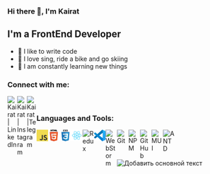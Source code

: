 ### Hi there 👋, I'm Kairat


## I'm a FrontEnd Developer
- 💪 I like to write code
- 🎉 I love sing, ride a bike and go skiing
- 🥅 I am constantly learning new things


### Connect with me:

<a href="https://www.linkedin.com/in/%D0%BA%D0%B0%D0%B9%D1%80%D0%B0%D1%82-%D0%BC%D0%B0%D1%80%D0%B0%D1%82%D0%BE%D0%B2-69309221a/"><img align="left" alt="Kairat | LinkedIn" width="22px" src="https://cdn.jsdelivr.net/npm/simple-icons@v3/icons/linkedin.svg" /></a>
<a href="https://www.instagram.com/kair.mv/"><img align="left" alt="Kairat | Instagram" width="22px" src="https://th.bing.com/th/id/R.5e45191ed52118ddcf44cdc1c612fb7e?rik=GwQS51NFfzJ04Q&pid=ImgRaw&r=0" /></a>
<a href="https://t.me/joinchat/maovkasavich">
<img align="left" alt="Kairat |Telegram" width="22px" src="https://th.bing.com/th/id/R.21423a19b136661c4cf8ae2b27b6e0e2?rik=vykwFek%2fpB58%2bQ&riu=http%3a%2f%2fcdn.onlinewebfonts.com%2fsvg%2fimg_1703.png&ehk=0VXYFjtAqBMReneaGKXgsjSJ0f85zXiJauxP4Zbe4IE%3d&risl=&pid=ImgRaw&r=0" />
</a>

<br />

### Languages and Tools:

<img align="left" alt="JavaScript" width="26px" src="https://raw.githubusercontent.com/github/explore/80688e429a7d4ef2fca1e82350fe8e3517d3494d/topics/javascript/javascript.png" />
<img align="left" alt="HTML5" width="26px" src="https://raw.githubusercontent.com/github/explore/80688e429a7d4ef2fca1e82350fe8e3517d3494d/topics/html/html.png" />
<img align="left" alt="CSS3" width="26px" src="https://raw.githubusercontent.com/github/explore/80688e429a7d4ef2fca1e82350fe8e3517d3494d/topics/css/css.png" />
<img align="left" alt="React" width="26px" src="https://raw.githubusercontent.com/github/explore/80688e429a7d4ef2fca1e82350fe8e3517d3494d/topics/react/react.png" />
<img align="left" alt="Redux" width="26px" src="https://th.bing.com/th/id/R.edf018af5e9fa4dce24d38e24b9ec828?rik=1AI6o1Z0SVc6hQ&pid=ImgRaw&r=0" />
<img align="left" alt="Visual Studio Code" width="26px" src="https://raw.githubusercontent.com/github/explore/80688e429a7d4ef2fca1e82350fe8e3517d3494d/topics/visual-studio-code/visual-studio-code.png" />
<img align="left" alt="WebStorm" width="26px" src="https://cdn.freebiesupply.com/logos/large/2x/webstorm-icon-logo-png-transparent.png" />
<img align="left" alt="Git" width="26px" src="https://cdn.freebiesupply.com/logos/large/2x/git-icon-logo-png-transparent.png" />
<img align="left" alt="NPM" width="26px" src="https://uxwing.com/wp-content/themes/uxwing/download/10-brands-and-social-media/npm.png" />
<img align="left" alt="GitHub" width="26px" src="https://pngimg.com/uploads/github/github_PNG40.png" />
<img align="left" alt="MUI" width="26px" src="https://vscodeshift.gallerycdn.vsassets.io/extensions/vscodeshift/material-ui-snippets/3.3.0/1591764008680/Microsoft.VisualStudio.Services.Icons.Default" />
<img align="left" alt="ANTD" width="26px" src="https://avatars3.githubusercontent.com/u/12101536?s=400&v=4" />



<br />
<br />



![Добавить основной текст](https://user-images.githubusercontent.com/76588053/151695964-6af9c9e0-e2cb-4ea9-bb55-a7c05f650721.png)
